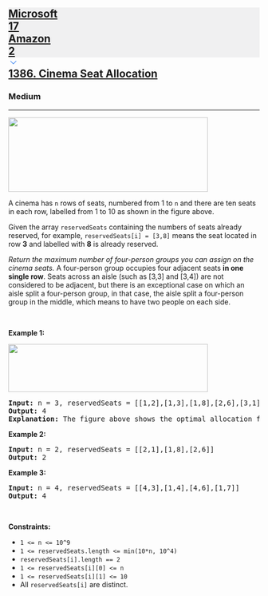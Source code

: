 <h2><a href="https://leetcode.com/problems/cinema-seat-allocation/"><div id="big-omega-company-tags"><div id="big-omega-topbar"><div class="companyTagsContainer" style="overflow-x: scroll; flex-wrap: nowrap;"><div class="companyTagsContainer--tag" style="background-color: rgba(0, 10, 32, 0.05);"><div>Microsoft</div><div class="companyTagsContainer--tagOccurence">17</div></div><div class="companyTagsContainer--tag" style="background-color: rgba(0, 10, 32, 0.05);"><div>Amazon</div><div class="companyTagsContainer--tagOccurence">2</div></div></div><div class="companyTagsContainer--chevron"><div><svg version="1.1" id="icon" xmlns="http://www.w3.org/2000/svg" xmlns:xlink="http://www.w3.org/1999/xlink" x="0px" y="0px" viewBox="0 0 32 32" fill="#4087F1" xml:space="preserve" style="width: 20px;"><polygon points="16,22 6,12 7.4,10.6 16,19.2 24.6,10.6 26,12 "></polygon><rect id="_x3C_Transparent_Rectangle_x3E_" class="st0" fill="none" width="32" height="32"></rect></svg></div></div></div></div>1386. Cinema Seat Allocation</a></h2><h3>Medium</h3><hr><div><p><img alt="" src="https://assets.leetcode.com/uploads/2020/02/14/cinema_seats_1.png" style="width: 400px; height: 149px;"></p>

<p>A cinema&nbsp;has <code>n</code>&nbsp;rows of seats, numbered from 1 to <code>n</code>&nbsp;and there are ten&nbsp;seats in each row, labelled from 1&nbsp;to 10&nbsp;as shown in the figure above.</p>

<p>Given the array <code>reservedSeats</code> containing the numbers of seats already reserved, for example, <code>reservedSeats[i] = [3,8]</code>&nbsp;means the seat located in row <strong>3</strong> and labelled with <b>8</b>&nbsp;is already reserved.</p>

<p><em>Return the maximum number of four-person groups&nbsp;you can assign on the cinema&nbsp;seats.</em> A four-person group&nbsp;occupies four&nbsp;adjacent seats <strong>in one single row</strong>. Seats across an aisle (such as [3,3]&nbsp;and [3,4]) are not considered to be adjacent, but there is an exceptional case&nbsp;on which an aisle split&nbsp;a four-person group, in that case, the aisle split&nbsp;a four-person group in the middle,&nbsp;which means to have two people on each side.</p>

<p>&nbsp;</p>
<p><strong class="example">Example 1:</strong></p>

<p><img alt="" src="https://assets.leetcode.com/uploads/2020/02/14/cinema_seats_3.png" style="width: 400px; height: 96px;"></p>

<pre><strong>Input:</strong> n = 3, reservedSeats = [[1,2],[1,3],[1,8],[2,6],[3,1],[3,10]]
<strong>Output:</strong> 4
<strong>Explanation:</strong> The figure above shows the optimal allocation for four groups, where seats mark with blue are already reserved and contiguous seats mark with orange are for one group.
</pre>

<p><strong class="example">Example 2:</strong></p>

<pre><strong>Input:</strong> n = 2, reservedSeats = [[2,1],[1,8],[2,6]]
<strong>Output:</strong> 2
</pre>

<p><strong class="example">Example 3:</strong></p>

<pre><strong>Input:</strong> n = 4, reservedSeats = [[4,3],[1,4],[4,6],[1,7]]
<strong>Output:</strong> 4
</pre>

<p>&nbsp;</p>
<p><strong>Constraints:</strong></p>

<ul>
	<li><code>1 &lt;= n &lt;= 10^9</code></li>
	<li><code>1 &lt;=&nbsp;reservedSeats.length &lt;= min(10*n, 10^4)</code></li>
	<li><code>reservedSeats[i].length == 2</code></li>
	<li><code>1&nbsp;&lt;=&nbsp;reservedSeats[i][0] &lt;= n</code></li>
	<li><code>1 &lt;=&nbsp;reservedSeats[i][1] &lt;= 10</code></li>
	<li>All <code>reservedSeats[i]</code> are distinct.</li>
</ul>
</div>